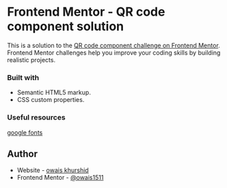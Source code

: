 # Frontend Mentor - QR code component solution

This is a solution to the [QR code component challenge on Frontend Mentor](https://www.frontendmentor.io/challenges/qr-code-component-iux_sIO_H). Frontend Mentor challenges help you improve your coding skills by building realistic projects. 

### Built with

- Semantic HTML5 markup.
- CSS custom properties.

### Useful resources

[google fonts](https://fonts.google.com/)

## Author

- Website - [owais khurshid](owais1511.github.io/my-personal-site)
- Frontend Mentor - [@owais1511](https://www.frontendmentor.io/profile/owais1511)
